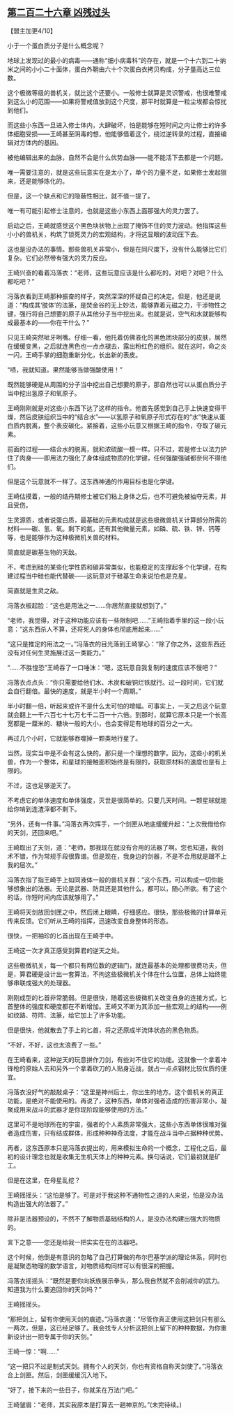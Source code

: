 ## [第二百二十六章 凶残过头](https://www.xxbiquge.com/11_11207/9106394.html)


  【盟主加更4/10】

  小于一个蛋白质分子是什么概念呢？

  地球上发现过的最小的病毒——通称“细小病毒科”的存在，就是一个十六到二十纳米之间的小小二十面体，蛋白外鞘由六十个次蛋白衣拷贝构成，分子量高达三位数。

  这个极微等级的兽机关，就比这个还要小。一般修士就算是灵识警戒，也很难警戒到这么小的范围——如果将警戒值放到这个尺度，那平时就算是一粒尘埃都会惊扰到他们。

  而这些小东西一旦进入修士体内，大肆破坏，怕是能够在短时间之内让修士的许多体细胞受损——王崎甚至阴毒的想，他能够借着这个，绕过逆转录的过程，直接编辑对方体内的基因。

  被他编辑出来的血脉，自然不会是什么优势血脉——能不能活下去都是一个问题。

  唯一需要注意的，就是这些玩意实在是太小了，单个的力量不足，如果修士发起狠来，还是能够炼化的。

  但是，这一个缺点和它的隐蔽性相比，就不值一提了。

  唯一有可能引起修士注意的，也就是这些小东西上面那强大的灵力罢了。

  启动之后，王崎就感觉这个黑色块状物上出现了掩饰不住的灵力波动。他指挥这些小小的兽机关，构筑了锁死灵力的宏观结构，才将这显眼的波动压下去。

  这也是没办法的事情。那些兽机关非常小，但是在同尺度下，没有什么能够比它们复杂。它们必然带有强大的灵力反应。

  王崎兴奋的看着冯落衣：“老师，这些玩意应该是什么都吃的，对吧？对吧？什么都吃吧？”

  冯落衣看到王崎那种振奋的样子，突然深深的怀疑自己的决定。但是，他还是说道：“构成其‘肢体’的法篆，是焚金谷的无上妙法，能够靠着元磁之力，干涉物性之键，强行将自己想要的原子从其他分子当中挖出来。也就是说，空气和水就能够构成最基本的——你在干什么？”

  只见王崎突然呲牙咧嘴。仔细一看，他托着仿佛液化的黑色团块部分的皮肤，居然在缓缓变黑，之后就连黑色也一点点褪去，露出粉红色的组织。就在这时，命之炎一闪，王崎手掌的细胞重新分化，长出新的表皮。

  “啧，我就知道。果然能够当做强酸使用！”

  既然能够硬是从周围的分子当中挖出自己想要的原子，那自然也可以从蛋白质分子当中挖出氢原子和氧原子。

  王崎刚刚就是对这些小东西下达了这样的指令。他首先感觉到自己手上快速变得干燥，然后皮肤组织当中的“结合水”——以氢原子和氧原子形式存在的“水”快速从蛋白质内脱离，整个表皮碳化。紧接着，这些小玩意又根据王崎的指令，夺取了碳元素。

  前面的过程——结合水的脱离，就和浓硫酸一模一样。只不过，若是修士以法力护住了肉身——即用法力强化了身体组成物质的化学键，任何强酸强碱都奈何不得他们。

  但是这个玩意就不一样了。这东西神通的作用目标也是化学键。

  王崎估摸着，一般的结丹期修士被它们粘上身体之后，也不可避免被抽夺元素，并且受伤。

  生灵源质，或者说蛋白质，最基础的元素构成就是这些极微兽机关计算部分所需的材料——碳、氢、氧。剩下的氮，还有其他微量元素，如磷、硫、铁、锌、钙等等，也是能够作为这种极微机关兽的材料。

  简直就是碳基生物的天敌。

  不，考虑到硅的某些化学性质和碳非常类似，也能稳定的支撑起多个化学键，在构建过程当中硅也能代替碳——这玩意对于硅基生命来说怕也是克星。

  简直就是生灵之敌。

  冯落衣板起脸：“这也是用法之一……你居然直接就想到了。”

  “老师，我觉得，对于这种功能应该有一些限制吧……”王崎指着手里的这一段小玩意：“这东西杀人不算，还将死人的身体也彻底用起来……”

  “这只是推定的用法之一。”冯落衣的目光落到王崎掌心：“除了你之外，这些东西还没有对任何生灵施展过这一类能力。”

  “……不胜惶恐”王崎吞了一口唾沫：“嗯，这玩意自我复制的速度应该不慢吧？”

  冯落衣点点头：“你只需要给他们水、木炭和破铜烂铁就行。过一段时间，它们就会自行翻倍。最快的速度，就是半小时一个周期。”

  半小时翻一倍，听起来或许不是什么太可怕的增幅。可事实上，一天之后这个玩意就会翻上一千六百七十七万七千二百一十六倍。到那时，就算它原本只是一个长高宽都是一厘米的、糖块一般的大小，也会变得足有地球的百分之一大。

  再过几个小时，它就能够吞噬掉一颗类地行星了。

  当然，现实当中是不会有这么快的。那只是一个理想的数字。因为，这些小的机关兽，作为一个整体，和星球的接触面积始终是有限的，获取原材料的速度也是有上限的。

  不过，这也足够逆天了。

  不考虑它的单体速度和单体强度，灭世是很简单的。只要几天时间。一颗星球就能给你啃到连渣滓都不剩下。

  “另外，还有一件事。”冯落衣再次挥手，一个剑匣从地底缓缓升起：“上次我借给你的天剑，还回来吧。”

  王崎取出了天剑，道：“老师，那我现在就没有合用的法器了啊。您也知道，我剑术不错，作为常规手段很靠谱。但是现在，我身边的剑器，不是不合用就是跟不上我的层次。”

  冯落衣指了指王崎手上如同液体一般的兽机关群：“这个东西，可以构成一切你能够想象出的法器。无论是武器、防具还是其他什么，都可以，随心所欲。有了这个的话，你短时间内应该就够用了。”

  王崎将天剑放回剑匣之中，然后闭上眼睛，仔细感应。很快，那些极微的计算单元传来反馈。它们听从王崎的指挥，迅速改变自身整体的形态。

  很快，一把袖珍的匕首出现在王崎手中。

  王崎这一次才真正感受到算君的逆天之处。

  这些极微机关，每一个都只有两位数的逻辑门，就连最基本的处理都很费功夫，但是，算君硬是设计出一套算法，不拘这些极微机关个体在什么位置，总体上始终能够串联成强大的处理器。

  刚刚成型的匕首非常脆弱。但是很快，随着这些极微机关改变自身的连接方式，匕首整体的强度和硬度都在不断增加。王崎又不断为其添加一些宏观上的结构——例如纹路、符阵、法篆，给它加上了许多功能。

  但是很快，他就散去了手上的匕首，将之还原成半流体状态的黑色物质。

  “不好，不好，这也太浪费了一些。”

  在王崎看来，这种逆天的玩意拼作刀剑，有些对不住它的功能。这就像一个拿着冲锋枪的原始人去和另外一个拿着砍刀的人贴身近战，就占一点点钢材比较优质的便宜。

  冯落衣没好气的敲敲桌子：“这里是神州后土，你出生的地方。这个兽机关的真正功能，是绝对不能使用的。再说了，这种东西，单体对强者造成的伤害非常小，凝聚成用来战斗的武器才是你现阶段能够使用的方法。”

  这里可不是地球所在的宇宙，强者的个人素质非常强大，这些小东西单体很难对强者造成伤害，只有结成群体，形成种种神奇法度，才能在战斗当中占据种种优势。

  再者，这东西原本只是冯落衣提出的，用来模拟生命的一个概念，工程化之后，最初的设计理念也就是收集无生机天体上的种种元素。换句话说，它们最初就是矿工。

  但是在这里，在母星乱挖？

  王崎摇摇头：“这怕是够了。可是对于我这种不通物性之道的人来说，怕是没办法构造出强大的法器了。”

  除非是法器预设的，不然不了解物质基础结构的人，是没办法构建出强大的物质的。

  言下之意——您还是给我一把实实在在的法器吧。

  这个时候，他倒是有意识的忽略了自己打算做的布尔巴基学派的理论体系，同时也是凝聚态物理的数学语言，对物质结构同样可以有很深的把握。

  冯落衣摇摇头：“既然是要你向妖族展示拳头，那么我自然就不会削减你的武力。知道我为什么要追回你的天剑吗？”

  王崎摇摇头。

  “那把剑上，留有你使用天剑的痕迹。”冯落衣道：“尽管你真正使用这把剑只有那么一两次，但是，这已经足够了。我会找专人分析这把剑上留下的种种数据，为你重新设计出一把专属于你的天剑。”

  王崎一惊：“啊……”

  “这一把只不过是制式天剑。拥有个人的天剑，你也有资格自称天剑使了。”冯落衣合上剑匣。然后，剑匣缓缓沉入地下。

  “好了，接下来的一些日子，你就呆在万法门吧。”

  王崎皱眉：“老师，其实我原本是打算去一趟神京的。”(未完待续。)
